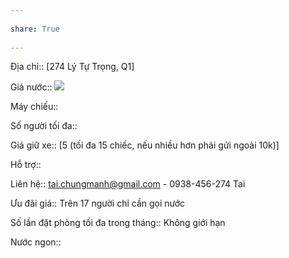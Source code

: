 ---  
share: True  
---  
Địa chỉ:: [274 Lý Tự Trọng, Q1]  
Giá nước:: ![](https://lh4.googleusercontent.com/xUDBTawkVYM8j7hR1Ej_0i30tXejh7iYGF_uQ5UGPQGquG5yJfkTCgoCiKnp9TFrtky4LkrQAzWv_UCKJE4_ZE7i6DejN0ciyoU5q2Id72hziUOFvbZ8ARbdLIF2TrdUUZ_V3J-5C_f8lBdmEU7Ui6ahGPdP-bUdxtAJtUk_9NCsIRY9EAAuNR_mnLsYVpPTETGtdw)  
Máy chiếu::   
Số người tối đa::   
Giá giữ xe:: [5 (tối đa 15 chiếc, nếu nhiều hơn phải gửi ngoài 10k)]  
Hỗ trợ::   
Liên hệ:: tai.chungmanh@gmail.com - 0938-456-274 Tai  
Ưu đãi giá:: Trên 17 người chỉ cần gọi nước  
Số lần đặt phòng tối đa trong tháng:: Không giới hạn  
  
Nước ngon::  
